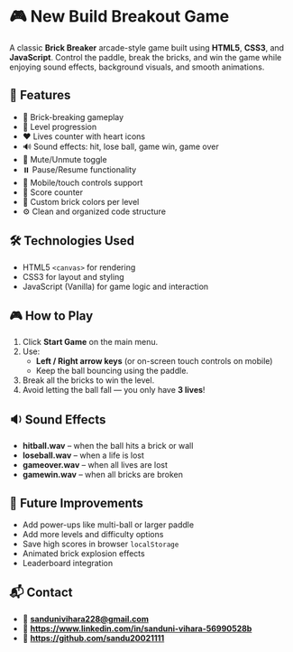 # 🎮 New Build Breakout Game

A classic **Brick Breaker** arcade-style game built using **HTML5**, **CSS3**, and **JavaScript**. Control the paddle, break the bricks, and win the game while enjoying sound effects, background visuals, and smooth animations.

## 🚀 Features

- 🧱 Brick-breaking gameplay
- 🧠 Level progression
- ❤️ Lives counter with heart icons
- 🔊 Sound effects: hit, lose ball, game win, game over
- 🎵 Mute/Unmute toggle
- ⏸️ Pause/Resume functionality
- 📱 Mobile/touch controls support
- 🎯 Score counter
- 🎨 Custom brick colors per level
- ⚙️ Clean and organized code structure

## 🛠 Technologies Used

- HTML5 `<canvas>` for rendering
- CSS3 for layout and styling
- JavaScript (Vanilla) for game logic and interaction

## 🎮 How to Play

1. Click **Start Game** on the main menu.
2. Use:
   - **Left / Right arrow keys** (or on-screen touch controls on mobile)
   - Keep the ball bouncing using the paddle.
3. Break all the bricks to win the level.
4. Avoid letting the ball fall — you only have **3 lives**!


## 🔉 Sound Effects

- **hitball.wav** – when the ball hits a brick or wall
- **loseball.wav** – when a life is lost
- **gameover.wav** – when all lives are lost
- **gamewin.wav** – when all bricks are broken

## 🧪 Future Improvements

- Add power-ups like multi-ball or larger paddle
- Add more levels and difficulty options
- Save high scores in browser `localStorage`
- Animated brick explosion effects
- Leaderboard integration

## 📬 Contact
- 📧 **sandunivihara228@gmail.com**
- 🔗 **https://www.linkedin.com/in/sanduni-vihara-56990528b**
- 🐙 **https://github.com/sandu20021111**



